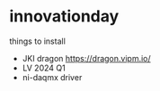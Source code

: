 # innovationday

things to install

- JKI dragon  https://dragon.vipm.io/
- LV 2024 Q1
- ni-daqmx driver

